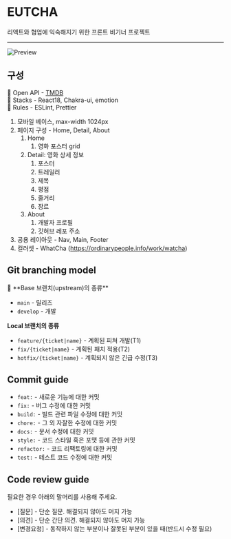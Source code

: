 # EUTCHA

리액트와 협업에 익숙해지기 위한 프론트 비기너 프로젝트




---

![Preview](./PREVIEW.png)

## 구성

📌 Open API - [TMDB](https://developer.themoviedb.org/docs/getting-started)<br/>
📌 Stacks - React18, Chakra-ui, emotion<br/>
📌 Rules - ESLint, Prettier

1. 모바일 베이스, max-width 1024px
2. 페이지 구성 - Home, Detail, About
   1. Home
      1. 영화 포스터 grid
   2. Detail: 영화 상세 정보
      1. 포스터
      2. 트레일러
      3. 제목
      4. 평점
      5. 줄거리
      6. 장르   
   3. About
      1. 개발자 프로필
      2. 깃허브 레포 주소
3. 공용 레이아웃 - Nav, Main, Footer
4. 컬러셋 - WhatCha (https://ordinarypeople.info/work/watcha)

## Git branching model

<aside>
📌 **Base 브랜치(upstream)의 종류**

- `main` - 릴리즈
- `develop` - 개발

**Local 브랜치의 종류**

- `feature/{ticket|name}` - 계획된 피쳐 개발(T1)
- `fix/{ticket|name}` - 계획된 패치 적용(T2)
- `hotfix/{ticket|name}` - 계획되지 않은 긴급 수정(T3)
</aside>

## Commit guide

- `feat:` - 새로운 기능에 대한 커밋
- `fix:` - 버그 수정에 대한 커밋
- `build:` - 빌드 관련 파일 수정에 대한 커밋
- `chore:` - 그 외 자잘한 수정에 대한 커밋
- `docs:` - 문서 수정에 대한 커밋
- `style:` - 코드 스타일 혹은 포맷 등에 관한 커밋
- `refactor:` - 코드 리팩토링에 대한 커밋
- `test:` - 테스트 코드 수정에 대한 커밋

## Code review guide

필요한 경우 아래의 말머리를 사용해 주세요.

- [질문] - 단순 질문. 해결되지 않아도 머지 가능
- [의견] - 단순 간단 의견. 해결되지 않아도 머지 가능
- [변경요청] - 동작하지 않는 부분이나 잘못된 부분이 있을 때(반드시 수정 필요)
